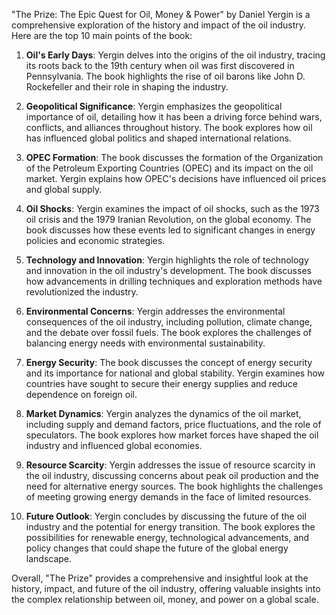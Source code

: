 "The Prize: The Epic Quest for Oil, Money & Power" by Daniel Yergin is a comprehensive exploration of the history and impact of the oil industry. Here are the top 10 main points of the book:

1. **Oil's Early Days**: Yergin delves into the origins of the oil industry, tracing its roots back to the 19th century when oil was first discovered in Pennsylvania. The book highlights the rise of oil barons like John D. Rockefeller and their role in shaping the industry.

2. **Geopolitical Significance**: Yergin emphasizes the geopolitical importance of oil, detailing how it has been a driving force behind wars, conflicts, and alliances throughout history. The book explores how oil has influenced global politics and shaped international relations.

3. **OPEC Formation**: The book discusses the formation of the Organization of the Petroleum Exporting Countries (OPEC) and its impact on the oil market. Yergin explains how OPEC's decisions have influenced oil prices and global supply.

4. **Oil Shocks**: Yergin examines the impact of oil shocks, such as the 1973 oil crisis and the 1979 Iranian Revolution, on the global economy. The book discusses how these events led to significant changes in energy policies and economic strategies.

5. **Technology and Innovation**: Yergin highlights the role of technology and innovation in the oil industry's development. The book discusses how advancements in drilling techniques and exploration methods have revolutionized the industry.

6. **Environmental Concerns**: Yergin addresses the environmental consequences of the oil industry, including pollution, climate change, and the debate over fossil fuels. The book explores the challenges of balancing energy needs with environmental sustainability.

7. **Energy Security**: The book discusses the concept of energy security and its importance for national and global stability. Yergin examines how countries have sought to secure their energy supplies and reduce dependence on foreign oil.

8. **Market Dynamics**: Yergin analyzes the dynamics of the oil market, including supply and demand factors, price fluctuations, and the role of speculators. The book explores how market forces have shaped the oil industry and influenced global economies.

9. **Resource Scarcity**: Yergin addresses the issue of resource scarcity in the oil industry, discussing concerns about peak oil production and the need for alternative energy sources. The book highlights the challenges of meeting growing energy demands in the face of limited resources.

10. **Future Outlook**: Yergin concludes by discussing the future of the oil industry and the potential for energy transition. The book explores the possibilities for renewable energy, technological advancements, and policy changes that could shape the future of the global energy landscape.

Overall, "The Prize" provides a comprehensive and insightful look at the history, impact, and future of the oil industry, offering valuable insights into the complex relationship between oil, money, and power on a global scale.